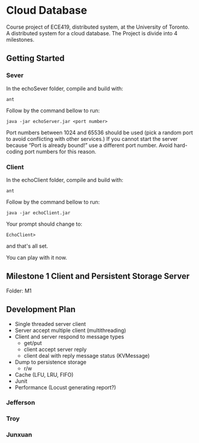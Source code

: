 # Cloud Database
Course project of ECE419, distributed system, at the University of Toronto. A distributed system for a cloud database. The Project is divide into 4 milestones.

## Getting Started
### Sever
In the echoSever folder, compile and build with:
 ```
 ant
 ```
 Follow by the command bellow to run:
 ```
 java -jar echoServer.jar <port number>
 ```
Port numbers between 1024 and 65536 should be used (pick a random port to avoid conflicting with other services.) If you cannot start the server because “Port is already bound!” use a different port number. Avoid hard-coding port numbers for this reason.

### Client

 In the echoClient folder, compile and build with:
 ```
 ant
 ```
 Follow by the command bellow to run:
 ```
java -jar echoClient.jar
 ```
Your prompt should change to:
```
EchoClient>
```
and that's all set. 

You can play with it now.

## Milestone 1 Client and Persistent Storage Server
Folder: M1



## Development Plan
- Single threaded server client
- Server accept multiple client (multithreading)
- Client and server respond to message types
  - get/put
  - client accept server reply
  - client deal with reply message status (KVMessage)
- Dump to persistence storage
  - r/w
- Cache (LFU, LRU, FIFO)
- Junit
- Performance (Locust generating report?)

### Jefferson

### Troy

### Junxuan

